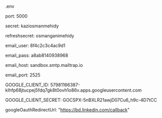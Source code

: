 .env 

port: 5000

secret: kaziosmanmehidy

refreshsecret: osmanganimehidy

email_user: 8f4c2c3c4ac9d1

email_pass: a8ab8140938968

email_host: sandbox.smtp.mailtrap.io

email_port: 2525

GOOGLE_CLIENT_ID: 57981166387-klhfp68jtucpej5fdq7gk8t0ovh1o86v.apps.googleusercontent.com

GOOGLE_CLIENT_SECRET: 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

googleOauthRedirectUrl: "https://bd.linkedin.com/callback" 
